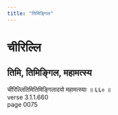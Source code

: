 ```yaml
---
title: "तिमिङ्गिल"
---
```


# चीरिल्लि
## तिमि, तिमिङ्गिल, महामत्स्य
चीरिल्लितिमितिमिङ्गिलादयो महामत्स्याः ॥ ६६० ॥<br />verse 3.1.1.660<br />page 0075

